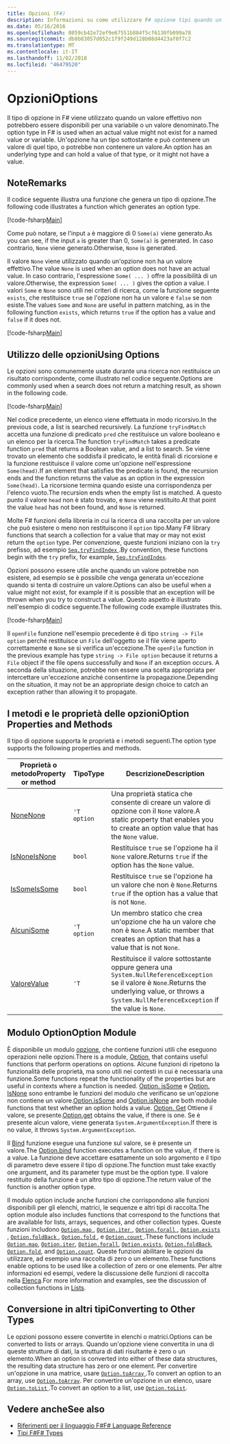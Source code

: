 ```yaml
---
title: Opzioni (F#)
description: Informazioni su come utilizzare F# opzione tipi quando un valore effettivo potrebbero non essere presente per una variabile o un valore denominato.
ms.date: 05/16/2016
ms.openlocfilehash: 0859cb42e72ef9e67551b884f5cf6130fb099a78
ms.sourcegitcommit: db8b83057d052c1f9f249d128b08d4423af0f7c2
ms.translationtype: MT
ms.contentlocale: it-IT
ms.lasthandoff: 11/02/2018
ms.locfileid: "46479520"
---
```

# <a name="options"></a><span data-ttu-id="26eb5-103">Opzioni</span><span class="sxs-lookup"><span data-stu-id="26eb5-103">Options</span></span>

<span data-ttu-id="26eb5-104">Il tipo di opzione in F# viene utilizzato quando un valore effettivo non potrebbero essere disponibili per una variabile o un valore denominato.</span><span class="sxs-lookup"><span data-stu-id="26eb5-104">The option type in F# is used when an actual value might not exist for a named value or variable.</span></span> <span data-ttu-id="26eb5-105">Un'opzione ha un tipo sottostante e può contenere un valore di quel tipo, o potrebbe non contenere un valore.</span><span class="sxs-lookup"><span data-stu-id="26eb5-105">An option has an underlying type and can hold a value of that type, or it might not have a value.</span></span>

## <a name="remarks"></a><span data-ttu-id="26eb5-106">Note</span><span class="sxs-lookup"><span data-stu-id="26eb5-106">Remarks</span></span>

<span data-ttu-id="26eb5-107">Il codice seguente illustra una funzione che genera un tipo di opzione.</span><span class="sxs-lookup"><span data-stu-id="26eb5-107">The following code illustrates a function which generates an option type.</span></span>

[!code-fsharp[Main](../../../samples/snippets/fsharp/lang-ref-1/snippet1404.fs)]

<span data-ttu-id="26eb5-108">Come può notare, se l'input `a` è maggiore di 0 `Some(a)` viene generato.</span><span class="sxs-lookup"><span data-stu-id="26eb5-108">As you can see, if the input `a` is greater than 0, `Some(a)` is generated.</span></span>  <span data-ttu-id="26eb5-109">In caso contrario, `None` viene generato.</span><span class="sxs-lookup"><span data-stu-id="26eb5-109">Otherwise, `None` is generated.</span></span>

<span data-ttu-id="26eb5-110">Il valore `None` viene utilizzato quando un'opzione non ha un valore effettivo.</span><span class="sxs-lookup"><span data-stu-id="26eb5-110">The value `None` is used when an option does not have an actual value.</span></span> <span data-ttu-id="26eb5-111">In caso contrario, l'espressione `Some( ... )` offre la possibilità di un valore.</span><span class="sxs-lookup"><span data-stu-id="26eb5-111">Otherwise, the expression `Some( ... )` gives the option a value.</span></span> <span data-ttu-id="26eb5-112">I valori `Some` e `None` sono utili nei criteri di ricerca, come la funzione seguente `exists`, che restituisce `true` se l'opzione non ha un valore e `false` se non esiste.</span><span class="sxs-lookup"><span data-stu-id="26eb5-112">The values `Some` and `None` are useful in pattern matching, as in the following function `exists`, which returns `true` if the option has a value and `false` if it does not.</span></span>

[!code-fsharp[Main](../../../samples/snippets/fsharp/lang-ref-1/snippet1401.fs)]

## <a name="using-options"></a><span data-ttu-id="26eb5-113">Utilizzo delle opzioni</span><span class="sxs-lookup"><span data-stu-id="26eb5-113">Using Options</span></span>

<span data-ttu-id="26eb5-114">Le opzioni sono comunemente usate durante una ricerca non restituisce un risultato corrispondente, come illustrato nel codice seguente.</span><span class="sxs-lookup"><span data-stu-id="26eb5-114">Options are commonly used when a search does not return a matching result, as shown in the following code.</span></span>

[!code-fsharp[Main](../../../samples/snippets/fsharp/lang-ref-1/snippet1403.fs)]

<span data-ttu-id="26eb5-115">Nel codice precedente, un elenco viene effettuata in modo ricorsivo.</span><span class="sxs-lookup"><span data-stu-id="26eb5-115">In the previous code, a list is searched recursively.</span></span> <span data-ttu-id="26eb5-116">La funzione `tryFindMatch` accetta una funzione di predicato `pred` che restituisce un valore booleano e un elenco per la ricerca.</span><span class="sxs-lookup"><span data-stu-id="26eb5-116">The function `tryFindMatch` takes a predicate function `pred` that returns a Boolean value, and a list to search.</span></span> <span data-ttu-id="26eb5-117">Se viene trovato un elemento che soddisfa il predicato, le entità finali di ricorsione e la funzione restituisce il valore come un'opzione nell'espressione `Some(head)`.</span><span class="sxs-lookup"><span data-stu-id="26eb5-117">If an element that satisfies the predicate is found, the recursion ends and the function returns the value as an option in the expression `Some(head)`.</span></span> <span data-ttu-id="26eb5-118">La ricorsione termina quando esiste una corrispondenza per l'elenco vuoto.</span><span class="sxs-lookup"><span data-stu-id="26eb5-118">The recursion ends when the empty list is matched.</span></span> <span data-ttu-id="26eb5-119">A questo punto il valore `head` non è stato trovato, e `None` viene restituito.</span><span class="sxs-lookup"><span data-stu-id="26eb5-119">At that point the value `head` has not been found, and `None` is returned.</span></span>

<span data-ttu-id="26eb5-120">Molte F# funzioni della libreria in cui la ricerca di una raccolta per un valore che può esistere o meno non restituiscono il `option` tipo.</span><span class="sxs-lookup"><span data-stu-id="26eb5-120">Many F# library functions that search a collection for a value that may or may not exist return the `option` type.</span></span> <span data-ttu-id="26eb5-121">Per convenzione, queste funzioni iniziano con la `try` prefisso, ad esempio [ `Seq.tryFindIndex` ](https://msdn.microsoft.com/library/c357b221-edf6-4f68-bf40-82a3156d945a).</span><span class="sxs-lookup"><span data-stu-id="26eb5-121">By convention, these functions begin with the `try` prefix, for example, [`Seq.tryFindIndex`](https://msdn.microsoft.com/library/c357b221-edf6-4f68-bf40-82a3156d945a).</span></span>

<span data-ttu-id="26eb5-122">Opzioni possono essere utile anche quando un valore potrebbe non esistere, ad esempio se è possibile che venga generata un'eccezione quando si tenta di costruire un valore.</span><span class="sxs-lookup"><span data-stu-id="26eb5-122">Options can also be useful when a value might not exist, for example if it is possible that an exception will be thrown when you try to construct a value.</span></span> <span data-ttu-id="26eb5-123">Questo aspetto è illustrato nell'esempio di codice seguente.</span><span class="sxs-lookup"><span data-stu-id="26eb5-123">The following code example illustrates this.</span></span>

[!code-fsharp[Main](../../../samples/snippets/fsharp/lang-ref-1/snippet1402.fs)]

<span data-ttu-id="26eb5-124">Il `openFile` funzione nell'esempio precedente è di tipo `string -> File option` perché restituisce un `File` dell'oggetto se il file viene aperto correttamente e `None` se si verifica un'eccezione.</span><span class="sxs-lookup"><span data-stu-id="26eb5-124">The `openFile` function in the previous example has type `string -> File option` because it returns a `File` object if the file opens successfully and `None` if an exception occurs.</span></span> <span data-ttu-id="26eb5-125">A seconda della situazione, potrebbe non essere una scelta appropriata per intercettare un'eccezione anziché consentirne la propagazione.</span><span class="sxs-lookup"><span data-stu-id="26eb5-125">Depending on the situation, it may not be an appropriate design choice to catch an exception rather than allowing it to propagate.</span></span>

## <a name="option-properties-and-methods"></a><span data-ttu-id="26eb5-126">I metodi e le proprietà delle opzioni</span><span class="sxs-lookup"><span data-stu-id="26eb5-126">Option Properties and Methods</span></span>

<span data-ttu-id="26eb5-127">Il tipo di opzione supporta le proprietà e i metodi seguenti.</span><span class="sxs-lookup"><span data-stu-id="26eb5-127">The option type supports the following properties and methods.</span></span>

|<span data-ttu-id="26eb5-128">Proprietà o metodo</span><span class="sxs-lookup"><span data-stu-id="26eb5-128">Property or method</span></span>|<span data-ttu-id="26eb5-129">Tipo</span><span class="sxs-lookup"><span data-stu-id="26eb5-129">Type</span></span>|<span data-ttu-id="26eb5-130">Descrizione</span><span class="sxs-lookup"><span data-stu-id="26eb5-130">Description</span></span>|
|------------------|----|-----------|
|[<span data-ttu-id="26eb5-131">None</span><span class="sxs-lookup"><span data-stu-id="26eb5-131">None</span></span>](https://msdn.microsoft.com/library/83ef260a-aa33-4e6f-aee6-b9bf0a461476)|`'T option`|<span data-ttu-id="26eb5-132">Una proprietà statica che consente di creare un valore di opzione con il `None` valore.</span><span class="sxs-lookup"><span data-stu-id="26eb5-132">A static property that enables you to create an option value that has the `None` value.</span></span>|
|[<span data-ttu-id="26eb5-133">IsNone</span><span class="sxs-lookup"><span data-stu-id="26eb5-133">IsNone</span></span>](https://msdn.microsoft.com/library/f08532ca-1716-4f60-ae59-8ef6256df234)|`bool`|<span data-ttu-id="26eb5-134">Restituisce `true` se l'opzione ha il `None` valore.</span><span class="sxs-lookup"><span data-stu-id="26eb5-134">Returns `true` if the option has the `None` value.</span></span>|
|[<span data-ttu-id="26eb5-135">IsSome</span><span class="sxs-lookup"><span data-stu-id="26eb5-135">IsSome</span></span>](https://msdn.microsoft.com/library/c5088d51-c5d7-425f-a77f-12c379bb356f)|`bool`|<span data-ttu-id="26eb5-136">Restituisce `true` se l'opzione ha un valore che non è `None`.</span><span class="sxs-lookup"><span data-stu-id="26eb5-136">Returns `true` if the option has a value that is not `None`.</span></span>|
|[<span data-ttu-id="26eb5-137">Alcuni</span><span class="sxs-lookup"><span data-stu-id="26eb5-137">Some</span></span>](https://msdn.microsoft.com/library/12f048d2-e293-4596-accb-de036ecd63fc)|`'T option`|<span data-ttu-id="26eb5-138">Un membro statico che crea un'opzione che ha un valore che non è `None`.</span><span class="sxs-lookup"><span data-stu-id="26eb5-138">A static member that creates an option that has a value that is not `None`.</span></span>|
|[<span data-ttu-id="26eb5-139">Valore</span><span class="sxs-lookup"><span data-stu-id="26eb5-139">Value</span></span>](https://msdn.microsoft.com/library/c79f68e8-11fd-45b1-a053-e8fc38b56df7)|`'T`|<span data-ttu-id="26eb5-140">Restituisce il valore sottostante oppure genera una `System.NullReferenceException` se il valore è `None`.</span><span class="sxs-lookup"><span data-stu-id="26eb5-140">Returns the underlying value, or throws a `System.NullReferenceException` if the value is `None`.</span></span>|

## <a name="option-module"></a><span data-ttu-id="26eb5-141">Modulo Option</span><span class="sxs-lookup"><span data-stu-id="26eb5-141">Option Module</span></span>

<span data-ttu-id="26eb5-142">È disponibile un modulo [opzione](https://msdn.microsoft.com/library/e615e4d3-bbbb-49ba-addc-6061ea2e2f4c), che contiene funzioni utili che eseguono operazioni nelle opzioni.</span><span class="sxs-lookup"><span data-stu-id="26eb5-142">There is a module, [Option](https://msdn.microsoft.com/library/e615e4d3-bbbb-49ba-addc-6061ea2e2f4c), that contains useful functions that perform operations on options.</span></span> <span data-ttu-id="26eb5-143">Alcune funzioni di ripetono la funzionalità delle proprietà, ma sono utili nei contesti in cui è necessaria una funzione.</span><span class="sxs-lookup"><span data-stu-id="26eb5-143">Some functions repeat the functionality of the properties but are useful in contexts where a function is needed.</span></span> <span data-ttu-id="26eb5-144">[Option. isSome](https://msdn.microsoft.com/library/41ad0857-5672-4326-84b5-c33dc43dcf79) e [Option. IsNone](https://msdn.microsoft.com/library/73db6a53-15e7-40a6-94f9-a0049e5f4819) sono entrambe le funzioni del modulo che verificano se un'opzione non contiene un valore.</span><span class="sxs-lookup"><span data-stu-id="26eb5-144">[Option.isSome](https://msdn.microsoft.com/library/41ad0857-5672-4326-84b5-c33dc43dcf79) and [Option.isNone](https://msdn.microsoft.com/library/73db6a53-15e7-40a6-94f9-a0049e5f4819) are both module functions that test whether an option holds a value.</span></span> <span data-ttu-id="26eb5-145">[Option. Get](https://msdn.microsoft.com/library/803e9fcb-6edd-4910-808c-25f08cbc55ea) Ottiene il valore, se presente.</span><span class="sxs-lookup"><span data-stu-id="26eb5-145">[Option.get](https://msdn.microsoft.com/library/803e9fcb-6edd-4910-808c-25f08cbc55ea) obtains the value, if there is one.</span></span> <span data-ttu-id="26eb5-146">Se è presente alcun valore, viene generata `System.ArgumentException`.</span><span class="sxs-lookup"><span data-stu-id="26eb5-146">If there is no value, it throws `System.ArgumentException`.</span></span>

<span data-ttu-id="26eb5-147">Il [Bind](https://msdn.microsoft.com/library/c3406192-24ac-49b5-bc3b-8f805187f1c0) funzione esegue una funzione sul valore, se è presente un valore.</span><span class="sxs-lookup"><span data-stu-id="26eb5-147">The [Option.bind](https://msdn.microsoft.com/library/c3406192-24ac-49b5-bc3b-8f805187f1c0) function executes a function on the value, if there is a value.</span></span> <span data-ttu-id="26eb5-148">La funzione deve accettare esattamente un solo argomento e il tipo di parametro deve essere il tipo di opzione.</span><span class="sxs-lookup"><span data-stu-id="26eb5-148">The function must take exactly one argument, and its parameter type must be the option type.</span></span> <span data-ttu-id="26eb5-149">Il valore restituito della funzione è un altro tipo di opzione.</span><span class="sxs-lookup"><span data-stu-id="26eb5-149">The return value of the function is another option type.</span></span>

<span data-ttu-id="26eb5-150">Il modulo option include anche funzioni che corrispondono alle funzioni disponibili per gli elenchi, matrici, le sequenze e altri tipi di raccolta.</span><span class="sxs-lookup"><span data-stu-id="26eb5-150">The option module also includes functions that correspond to the functions that are available for lists, arrays, sequences, and other collection types.</span></span> <span data-ttu-id="26eb5-151">Queste funzioni includono [ `Option.map` ](https://msdn.microsoft.com/library/91a20385-7e73-40c2-9adc-635e86d6a622), [ `Option.iter` ](https://msdn.microsoft.com/library/83389eef-3dff-4074-b4cc-f69581c25191), [ `Option.forall` ](https://msdn.microsoft.com/library/ba884586-5eae-49c5-9e36-05481c1c3428), [ `Option.exists` ](https://msdn.microsoft.com/library/a606d2d4-fddc-4eab-ab37-c6138fb7ad99), [ `Option.foldBack` ](https://msdn.microsoft.com/library/a882fbaf-c019-46f0-b4f5-b8c2b8b90ffb), [ `Option.fold` ](https://msdn.microsoft.com/library/af896794-3d53-406c-9411-316cd5c33ad8), e [ `Option.count` ](https://msdn.microsoft.com/library/2dac83a9-684e-4d0f-b50e-ff722a8bb876).</span><span class="sxs-lookup"><span data-stu-id="26eb5-151">These functions include [`Option.map`](https://msdn.microsoft.com/library/91a20385-7e73-40c2-9adc-635e86d6a622), [`Option.iter`](https://msdn.microsoft.com/library/83389eef-3dff-4074-b4cc-f69581c25191), [`Option.forall`](https://msdn.microsoft.com/library/ba884586-5eae-49c5-9e36-05481c1c3428), [`Option.exists`](https://msdn.microsoft.com/library/a606d2d4-fddc-4eab-ab37-c6138fb7ad99), [`Option.foldBack`](https://msdn.microsoft.com/library/a882fbaf-c019-46f0-b4f5-b8c2b8b90ffb), [`Option.fold`](https://msdn.microsoft.com/library/af896794-3d53-406c-9411-316cd5c33ad8), and [`Option.count`](https://msdn.microsoft.com/library/2dac83a9-684e-4d0f-b50e-ff722a8bb876).</span></span> <span data-ttu-id="26eb5-152">Queste funzioni abilitare le opzioni da utilizzare, ad esempio una raccolta di zero o un elemento.</span><span class="sxs-lookup"><span data-stu-id="26eb5-152">These functions enable options to be used like a collection of zero or one elements.</span></span> <span data-ttu-id="26eb5-153">Per altre informazioni ed esempi, vedere la discussione delle funzioni di raccolta nella [Elenca](lists.md).</span><span class="sxs-lookup"><span data-stu-id="26eb5-153">For more information and examples, see the discussion of collection functions in [Lists](lists.md).</span></span>

## <a name="converting-to-other-types"></a><span data-ttu-id="26eb5-154">Conversione in altri tipi</span><span class="sxs-lookup"><span data-stu-id="26eb5-154">Converting to Other Types</span></span>

<span data-ttu-id="26eb5-155">Le opzioni possono essere convertite in elenchi o matrici.</span><span class="sxs-lookup"><span data-stu-id="26eb5-155">Options can be converted to lists or arrays.</span></span> <span data-ttu-id="26eb5-156">Quando un'opzione viene convertita in una di queste strutture di dati, la struttura di dati risultante è zero o un elemento.</span><span class="sxs-lookup"><span data-stu-id="26eb5-156">When an option is converted into either of these data structures, the resulting data structure has zero or one element.</span></span> <span data-ttu-id="26eb5-157">Per convertire un'opzione in una matrice, usare [ `Option.toArray` ](https://msdn.microsoft.com/library/c8044873-ba17-4b52-8231-eb1a28318c64).</span><span class="sxs-lookup"><span data-stu-id="26eb5-157">To convert an option to an array, use [`Option.toArray`](https://msdn.microsoft.com/library/c8044873-ba17-4b52-8231-eb1a28318c64).</span></span> <span data-ttu-id="26eb5-158">Per convertire un'opzione in un elenco, usare [ `Option.toList` ](https://msdn.microsoft.com/library/5f1af295-9fa9-40ad-b4a1-3578d94d44e1).</span><span class="sxs-lookup"><span data-stu-id="26eb5-158">To convert an option to a list, use [`Option.toList`](https://msdn.microsoft.com/library/5f1af295-9fa9-40ad-b4a1-3578d94d44e1).</span></span>

## <a name="see-also"></a><span data-ttu-id="26eb5-159">Vedere anche</span><span class="sxs-lookup"><span data-stu-id="26eb5-159">See also</span></span>

- [<span data-ttu-id="26eb5-160">Riferimenti per il linguaggio F#</span><span class="sxs-lookup"><span data-stu-id="26eb5-160">F# Language Reference</span></span>](index.md)
- [<span data-ttu-id="26eb5-161">Tipi F#</span><span class="sxs-lookup"><span data-stu-id="26eb5-161">F# Types</span></span>](fsharp-types.md)
